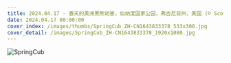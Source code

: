 ```yaml
---
title: 2024.04.17 - 春天的美洲黑熊幼崽，仙纳度国家公园，弗吉尼亚州，美国 (© Scott Suriano/Getty Images)
date: 2024.04.17 00:00:00
cover_index: /images/thumbs/SpringCub_ZH-CN1643833378_533x300.jpg
cover_detail: /images/SpringCub_ZH-CN1643833378_1920x1080.jpg
---
```


![SpringCub](/images/SpringCub_ZH-CN1643833378_1920x1080.jpg)
